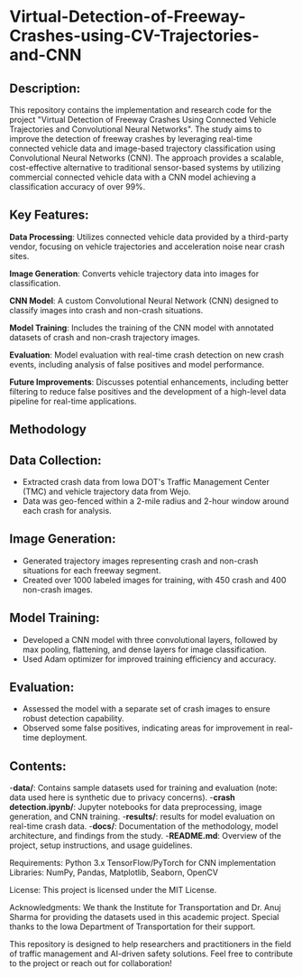 # Virtual-Detection-of-Freeway-Crashes-using-CV-Trajectories-and-CNN

## Description:
  This repository contains the implementation and research code for the project "Virtual Detection of Freeway Crashes Using Connected Vehicle Trajectories and Convolutional Neural Networks". The study aims to improve the detection of freeway crashes by leveraging real-time connected vehicle data and image-based trajectory classification using Convolutional Neural Networks (CNN). The approach provides a scalable, cost-effective alternative to traditional sensor-based systems by utilizing commercial connected vehicle data with a CNN model achieving a classification accuracy of over 99%.

## Key Features:
  **Data Processing**: Utilizes connected vehicle data provided by a third-party vendor, focusing on vehicle trajectories and acceleration noise near crash sites.
  
  **Image Generation**: Converts vehicle trajectory data into images for classification.
  
  **CNN Model**: A custom Convolutional Neural Network (CNN) designed to classify images into crash and non-crash situations.
  
  **Model Training**: Includes the training of the CNN model with annotated datasets of crash and non-crash trajectory images.
  
  **Evaluation**: Model evaluation with real-time crash detection on new crash events, including analysis of false positives and model performance.
  
  **Future Improvements**: Discusses potential enhancements, including better filtering to reduce false positives and the development of a high-level data pipeline for real-time applications.
  
## Methodology
  ## Data Collection:
  - Extracted crash data from Iowa DOT's Traffic Management Center (TMC) and vehicle trajectory data from Wejo.
  - Data was geo-fenced within a 2-mile radius and 2-hour window around each crash for analysis.
  ## Image Generation:
  - Generated trajectory images representing crash and non-crash situations for each freeway segment.
  - Created over 1000 labeled images for training, with 450 crash and 400 non-crash images.
  ## Model Training:
  - Developed a CNN model with three convolutional layers, followed by max pooling, flattening, and dense layers for image classification.
  - Used Adam optimizer for improved training efficiency and accuracy.
  ## Evaluation:
  - Assessed the model with a separate set of crash images to ensure robust detection capability.
  - Observed some false positives, indicating areas for improvement in real-time deployment.

## Contents:
-**data/**: Contains sample datasets used for training and evaluation (note: data used here is synthetic due to privacy concerns).
-**crash detection.ipynb/**: Jupyter notebooks for data preprocessing, image generation, and CNN training.
-**results/**: results for model evaluation on real-time crash data.
-**docs/**: Documentation of the methodology, model architecture, and findings from the study.
-**README.md**: Overview of the project, setup instructions, and usage guidelines.
    
Requirements:
Python 3.x
TensorFlow/PyTorch for CNN implementation
Libraries: NumPy, Pandas, Matplotlib, Seaborn, OpenCV

License:
This project is licensed under the MIT License.

Acknowledgments:
We thank the Institute for Transportation and Dr. Anuj Sharma for providing the datasets used in this academic project. Special thanks to the Iowa Department of Transportation for their support.

This repository is designed to help researchers and practitioners in the field of traffic management and AI-driven safety solutions. Feel free to contribute to the project or reach out for collaboration!
